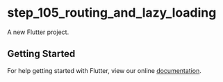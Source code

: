 # step_105_routing_and_lazy_loading

A new Flutter project.

## Getting Started

For help getting started with Flutter, view our online
[documentation](https://flutter.io/).
